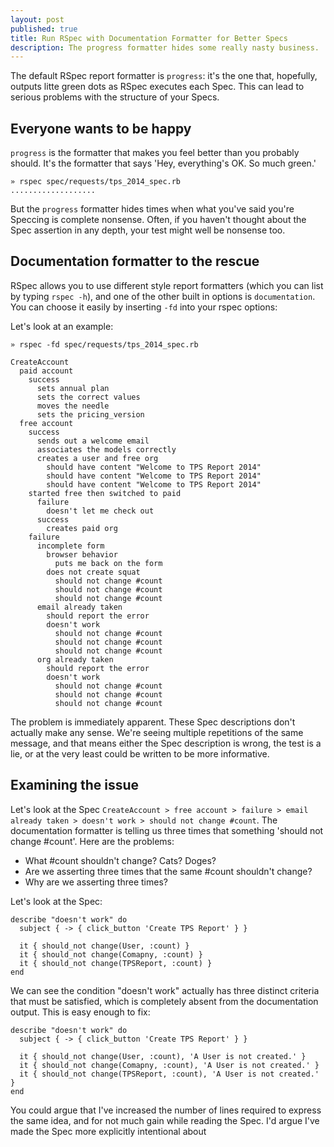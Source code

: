 ```yaml
---
layout: post
published: true
title: Run RSpec with Documentation Formatter for Better Specs
description: The progress formatter hides some really nasty business.
---
```


The default RSpec report formatter is `progress`: it's the one that, hopefully, outputs litte green dots as RSpec executes each Spec. This can lead to serious problems with the structure of your Specs.

## Everyone wants to be happy

`progress` is the formatter that makes you feel better than you probably should. It's the formatter that says 'Hey, everything's OK. So much green.'

```
» rspec spec/requests/tps_2014_spec.rb
...................
```

But the `progress` formatter hides times when what you've said you're Speccing is complete nonsense. Often, if you haven't thought about the Spec assertion in any depth, your test might well be nonsense too.

## Documentation formatter to the rescue

RSpec allows you to use different style report formatters (which you can list by typing `rspec -h`), and one of the other built in options is `documentation`. You can choose it easily by inserting `-fd` into your rspec options:

Let's look at an example:

```rspec
» rspec -fd spec/requests/tps_2014_spec.rb

CreateAccount
  paid account
    success
      sets annual plan
      sets the correct values
      moves the needle
      sets the pricing_version
  free account
    success
      sends out a welcome email
      associates the models correctly
      creates a user and free org
        should have content "Welcome to TPS Report 2014"
        should have content "Welcome to TPS Report 2014"
        should have content "Welcome to TPS Report 2014"
    started free then switched to paid
      failure
        doesn't let me check out
      success
        creates paid org
    failure
      incomplete form
        browser behavior
          puts me back on the form
        does not create squat
          should not change #count
          should not change #count
          should not change #count
      email already taken
        should report the error
        doesn't work
          should not change #count
          should not change #count
          should not change #count
      org already taken
        should report the error
        doesn't work
          should not change #count
          should not change #count
          should not change #count
```

The problem is immediately apparent. These Spec descriptions don't actually make any sense. We're seeing multiple repetitions of the same message, and that means either the Spec description is wrong, the test is a lie, or at the very least could be written to be more informative.

## Examining the issue

Let's look at the Spec `CreateAccount > free account > failure > email already taken > doesn't work > should not change #count`. The documentation formatter is telling us three times that something 'should not change #count'. Here are the problems:

- What #count shouldn't change? Cats? Doges?
- Are we asserting three times that the same #count shouldn't change?
- Why are we asserting three times?

Let's look at the Spec:

```
describe "doesn't work" do
  subject { -> { click_button 'Create TPS Report' } }

  it { should_not change(User, :count) }
  it { should_not change(Comapny, :count) }
  it { should_not change(TPSReport, :count) }
end
```

We can see the condition "doesn't work" actually has three distinct criteria that must be satisfied, which is completely absent from the documentation output. This is easy enough to fix:

```
describe "doesn't work" do
  subject { -> { click_button 'Create TPS Report' } }

  it { should_not change(User, :count), 'A User is not created.' }
  it { should_not change(Comapny, :count), 'A User is not created.' }
  it { should_not change(TPSReport, :count), 'A User is not created.' }
end
```

You could argue that I've increased the number of lines required to express the same idea, and for not much gain while reading the Spec. I'd argue I've made the Spec more explicitly intentional about
